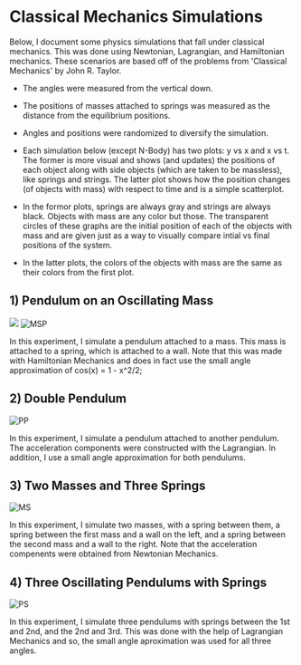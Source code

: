 # Classical Mechanics Simulations

Below, I document some physics simulations that fall under classical mechanics. This was done using Newtonian, Lagrangian, and Hamiltonian mechanics. These scenarios are based off of the problems from 'Classical Mechanics' by John R. Taylor.

- The angles were measured from the vertical down.

- The positions of masses attached to springs was measured as the distance from the equilibrium positions.

- Angles and positions were randomized to diversify the simulation.

- Each simulation below (except N-Body) has two plots: y vs x and x vs t. The former is more visual and shows (and updates) the positions of each object along with side objects (which are taken to be massless), like springs and strings. The latter plot shows how the position changes (of objects with mass) with respect to time and is a simple scatterplot.

- In the formor plots, springs are always gray and strings are always black. Objects with mass are any color but those. The transparent circles of these graphs are the initial position of each of the objects with mass and are given just as a way to visually compare intial vs final positions of the system.

- In the latter plots, the colors of the objects with mass are the same as their colors from the first plot. 

## 1) Pendulum on an Oscillating Mass

![](https://media.giphy.com/media/uA0F91TvSX6aUG9QI2/giphy.gif)
![MSP](https://i.imgur.com/O5choAa.png)
 
In this experiment, I simulate a pendulum attached to a mass. This mass is attached to a spring, which is attached to a wall. Note that this was made with Hamiltonian Mechanics and does in fact use the small angle approximation of cos(x) = 1 - x^2/2;

## 2) Double Pendulum

![PP](https://i.imgur.com/0paH9rG.png)

In this experiment, I simulate a pendulum attached to another pendulum. The acceleration components were constructed with the Lagrangian. In addition, I use a small angle approximation for both pendulums. 

## 3) Two Masses and Three Springs

![MS](https://i.imgur.com/YWOpEv8.png)

In this experiment, I simulate two masses, with a spring between them, a spring between the first mass and a wall on the left, and a spring between the second mass and a wall to the right. Note that the acceleration compenents were obtained from Newtonian Mechanics.

## 4) Three Oscillating Pendulums with Springs

![PS](https://i.imgur.com/hYU8wHF.png)

In this experiment, I simulate three pendulums with springs between the 1st and 2nd, and the 2nd and 3rd. This was done with the help of Lagrangian Mechanics and so, the small angle aproximation was used for all three angles.
